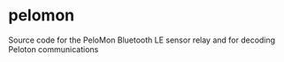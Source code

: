 # pelomon
Source code for the PeloMon Bluetooth LE sensor relay and for decoding Peloton communications
